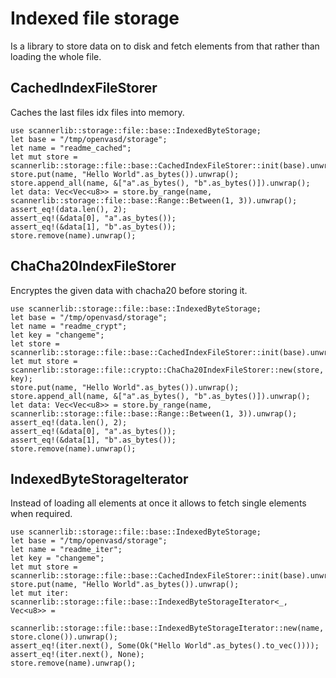 # Indexed file storage

Is a library to store data on to disk and fetch elements from that rather than loading the whole file.

## CachedIndexFileStorer

Caches the last files idx files into memory.

```
use scannerlib::storage::file::base::IndexedByteStorage;
let base = "/tmp/openvasd/storage";
let name = "readme_cached";
let mut store = scannerlib::storage::file::base::CachedIndexFileStorer::init(base).unwrap();
store.put(name, "Hello World".as_bytes()).unwrap();
store.append_all(name, &["a".as_bytes(), "b".as_bytes()]).unwrap();
let data: Vec<Vec<u8>> = store.by_range(name, scannerlib::storage::file::base::Range::Between(1, 3)).unwrap();
assert_eq!(data.len(), 2);
assert_eq!(&data[0], "a".as_bytes());
assert_eq!(&data[1], "b".as_bytes());
store.remove(name).unwrap();
```

## ChaCha20IndexFileStorer

Encryptes the given data with chacha20 before storing it.

```
use scannerlib::storage::file::base::IndexedByteStorage;
let base = "/tmp/openvasd/storage";
let name = "readme_crypt";
let key = "changeme";
let store = scannerlib::storage::file::base::CachedIndexFileStorer::init(base).unwrap();
let mut store = scannerlib::storage::file::crypto::ChaCha20IndexFileStorer::new(store, key);
store.put(name, "Hello World".as_bytes()).unwrap();
store.append_all(name, &["a".as_bytes(), "b".as_bytes()]).unwrap();
let data: Vec<Vec<u8>> = store.by_range(name, scannerlib::storage::file::base::Range::Between(1, 3)).unwrap();
assert_eq!(data.len(), 2);
assert_eq!(&data[0], "a".as_bytes());
assert_eq!(&data[1], "b".as_bytes());
store.remove(name).unwrap();
```

## IndexedByteStorageIterator

Instead of loading all elements at once it allows to fetch single elements when required.
 
```
use scannerlib::storage::file::base::IndexedByteStorage;
let base = "/tmp/openvasd/storage";
let name = "readme_iter";
let key = "changeme";
let mut store = scannerlib::storage::file::base::CachedIndexFileStorer::init(base).unwrap();
store.put(name, "Hello World".as_bytes()).unwrap();
let mut iter: scannerlib::storage::file::base::IndexedByteStorageIterator<_, Vec<u8>> =
    scannerlib::storage::file::base::IndexedByteStorageIterator::new(name, store.clone()).unwrap();
assert_eq!(iter.next(), Some(Ok("Hello World".as_bytes().to_vec())));
assert_eq!(iter.next(), None);
store.remove(name).unwrap();
```

